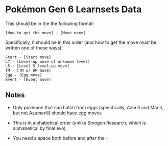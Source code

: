 Pokémon Gen 6 Learnsets Data
============================

This should be in the the following format:

	[How to get the move] - [Move name]

Specifically, it should be in this order (and how to get the move *must* be
written one of these ways):

	Start - [Start move]
	L? - [Level-up move of unknown level]
	L5 - [Level 5 level-up move]
	TM - [TM or HM move]
	Egg - [Egg move]
	Event - [Event move]

Notes
-----

- Only pokémon that can hatch from eggs (specifically, Azurill and Marill, but
  not Azumarill) should have egg moves

- This is in alphabetical order (unlike Smogon Research, which is alphabetical
  by final evo)

- You need a space both before and after the `-`
